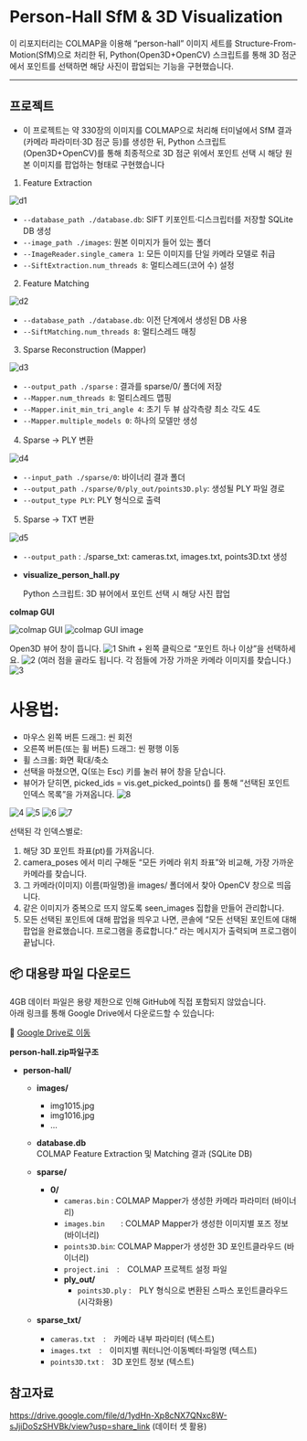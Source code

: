 # Person‐Hall SfM & 3D Visualization

이 리포지터리는 COLMAP을 이용해 “person-hall” 이미지 세트를 Structure-From-Motion(SfM)으로 처리한 뒤, Python(Open3D+OpenCV) 스크립트를 통해 3D 점군에서 포인트를 선택하면 해당 사진이 팝업되는 기능을 구현했습니다.

---

## 프로젝트
 - 이 프로젝트는 약 330장의 이미지를 COLMAP으로 처리해 터미널에서 SfM 결과(카메라 파라미터·3D 점군 등)를 생성한 뒤, Python 스크립트(Open3D+OpenCV)를 통해 최종적으로 3D 점군 위에서 포인트 선택 시 해당 원본 이미지를 팝업하는 형태로 구현했습니다


1. Feature Extraction

![d1](image/d1.png)

- `--database_path ./database.db`: SIFT 키포인트·디스크립터를 저장할 SQLite DB 생성
- `--image_path ./images`: 원본 이미지가 들어 있는 폴더
- `--ImageReader.single_camera 1`: 모든 이미지를 단일 카메라 모델로 취급
- `--SiftExtraction.num_threads 8`: 멀티스레드(코어 수) 설정


2. Feature Matching

![d2](image/d2.png)

- `--database_path ./database.db`: 이전 단계에서 생성된 DB 사용
- `--SiftMatching.num_threads 8`: 멀티스레드 매칭


3. Sparse Reconstruction (Mapper)

![d3](image/d3.png)

- `--output_path ./sparse` : 결과를 sparse/0/ 폴더에 저장
- `--Mapper.num_threads 8`: 멀티스레드 맵핑
- `--Mapper.init_min_tri_angle 4`: 초기 두 뷰 삼각측량 최소 각도 4도
- `--Mapper.multiple_models 0`: 하나의 모델만 생성


4. Sparse → PLY 변환

![d4](image/d4.png)

- `--input_path ./sparse/0`: 바이너리 결과 폴더
- `--output_path ./sparse/0/ply_out/points3D.ply`: 생성될 PLY 파일 경로
- `--output_type PLY`: PLY 형식으로 출력


5. Sparse → TXT 변환

![d5](image/d5.png)

- `--output_path` : ./sparse_txt: cameras.txt, images.txt, points3D.txt 생성


- **visualize_person_hall.py**  
  
  Python 스크립트: 3D 뷰어에서 포인트 선택 시 해당 사진 팝업

**colmap GUI**

![colmap GUI](image/colmap_gui.png)
![colmap GUI image](image/colmap_gui_spec.png)


Open3D 뷰어 창이 뜹니다.
![1](image/image1.png)
Shift + 왼쪽 클릭으로 “포인트 하나 이상”을 선택하세요.
![2](image/image2.png)
(여러 점을 골라도 됩니다. 각 점들에 가장 가까운 카메라 이미지를 찾습니다.)
![3](image/image3.png)

# 사용법:
- 마우스 왼쪽 버튼 드래그: 씬 회전
- 오른쪽 버튼(또는 휠 버튼) 드래그: 씬 평행 이동
- 휠 스크롤: 화면 확대/축소
- 선택을 마쳤으면, Q(또는 Esc) 키를 눌러 뷰어 창을 닫습니다.
- 뷰어가 닫히면, picked_ids = vis.get_picked_points() 를 통해 “선택된 포인트 인덱스 목록”을 가져옵니다.
![8](image/image8.png)

![4](image/image4.png)
![5](image/image5.png)
![6](image/image6.png)
![7](image/image7.png)

선택된 각 인덱스별로:

1. 해당 3D 포인트 좌표(pt)를 가져옵니다.
2. camera_poses 에서 미리 구해둔 “모든 카메라 위치 좌표”와 비교해, 가장 가까운 카메라를 찾습니다.
3. 그 카메라(이미지) 이름(파일명)을 images/ 폴더에서 찾아 OpenCV 창으로 띄웁니다.
4. 같은 이미지가 중복으로 뜨지 않도록 seen_images 집합을 만들어 관리합니다.
5. 모든 선택된 포인트에 대해 팝업을 띄우고 나면, 콘솔에 “모든 선택된 포인트에 대해 팝업을 완료했습니다. 프로그램을 종료합니다.” 라는 메시지가 출력되며 프로그램이 끝납니다.

## 📦 대용량 파일 다운로드

4GB 데이터 파일은 용량 제한으로 인해 GitHub에 직접 포함되지 않았습니다.  
아래 링크를 통해 Google Drive에서 다운로드할 수 있습니다:

🔗 [Google Drive로 이동](https://drive.google.com/file/d/1ydHn-Xp8cNX7QNxc8W-sJjiDoSzSHVBk/view?usp=share_link)

**person-hall.zip파일구조**
- **person-hall/**
  - **images/**
    - img1015.jpg
    - img1016.jpg
    - …
    
  - **database.db**  
    COLMAP Feature Extraction 및 Matching 결과 (SQLite DB)

  - **sparse/**
    - **0/**
      - `cameras.bin` : COLMAP Mapper가 생성한 카메라 파라미터 (바이너리)
      - `images.bin`  : COLMAP Mapper가 생성한 이미지별 포즈 정보 (바이너리)
      - `points3D.bin`: COLMAP Mapper가 생성한 3D 포인트클라우드 (바이너리)
      - `project.ini` : COLMAP 프로젝트 설정 파일
      - **ply_out/**
        - `points3D.ply` : PLY 형식으로 변환된 스파스 포인트클라우드 (시각화용)

  - **sparse_txt/**
    - `cameras.txt` : 카메라 내부 파라미터 (텍스트)
    - `images.txt` : 이미지별 쿼터니언·이동벡터·파일명 (텍스트)
    - `points3D.txt` : 3D 포인트 정보 (텍스트)

## 참고자료 
https://drive.google.com/file/d/1ydHn-Xp8cNX7QNxc8W-sJjiDoSzSHVBk/view?usp=share_link (데이터 셋 활용)